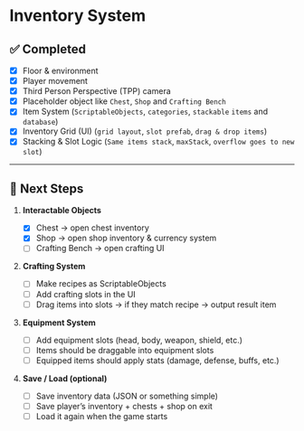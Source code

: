 # Inventory System

## ✅ Completed

- [x] Floor & environment
- [x] Player movement
- [x] Third Person Perspective (TPP) camera
- [x] Placeholder object like `Chest`, `Shop` and `Crafting Bench`
- [x] Item System (`ScriptableObjects`, `categories`, `stackable` `items` and `database`)
- [x] Inventory Grid (UI) (`grid layout`, `slot prefab`, `drag & drop items`)
- [x] Stacking & Slot Logic (`Same items stack`, `maxStack`, `overflow goes to new slot`)

---

## 🚧 Next Steps

1. **Interactable Objects**

   - [x] Chest → open chest inventory
   - [x] Shop → open shop inventory & currency system
   - [ ] Crafting Bench → open crafting UI

2. **Crafting System**

   - [ ] Make recipes as ScriptableObjects
   - [ ] Add crafting slots in the UI
   - [ ] Drag items into slots → if they match recipe → output result item

3. **Equipment System**

   - [ ] Add equipment slots (head, body, weapon, shield, etc.)
   - [ ] Items should be draggable into equipment slots
   - [ ] Equipped items should apply stats (damage, defense, buffs, etc.)

4. **Save / Load (optional)**
   - [ ] Save inventory data (JSON or something simple)
   - [ ] Save player’s inventory + chests + shop on exit
   - [ ] Load it again when the game starts
